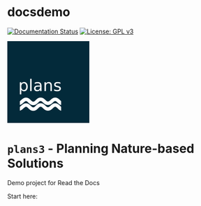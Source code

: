 # docsdemo
[![Documentation Status](https://readthedocs.org/projects/docsdemo2/badge/?version=latest)](https://docsdemo2.readthedocs.io/en/latest/?badge=latest)
[![License: GPL v3](https://img.shields.io/badge/License-GPLv3-blue.svg)](https://www.gnu.org/licenses/gpl-3.0)

![logo](docs/img/logo.png)

# `plans3` - **Planning Nature-based Solutions**

Demo project for Read the Docs

Start here: 
